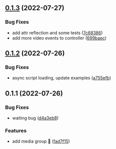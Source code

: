 ## [0.1.3](https://github.com/luwes/media-group/compare/v0.1.2...v0.1.3) (2022-07-27)

### Bug Fixes

- add attr reflection and some tests ([7c68386](https://github.com/luwes/media-group/commit/7c683863d020ffbc861ea8f8473af18f3368c45c))
- add more video events to controller ([699baec](https://github.com/luwes/media-group/commit/699baec7185112d7ceb992f8c3f40525e16252f3))

## [0.1.2](https://github.com/luwes/media-group/compare/v0.1.1...v0.1.2) (2022-07-26)

### Bug Fixes

- async script loading, update examples ([a755efb](https://github.com/luwes/media-group/commit/a755efb48f5d71db9934cf4ccc3521e3fcb19a09))

## 0.1.1 (2022-07-26)

### Bug Fixes

- waiting bug ([d4a3eb8](https://github.com/luwes/media-group/commit/d4a3eb8e5710a8b4a243c44f723993add2fcfde0))

### Features

- add media group 🌱 ([fad7f15](https://github.com/luwes/media-group/commit/fad7f15372c8da9eb20cd78b6de355fc1896ca47))
